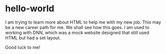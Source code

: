 # hello-world

I am trying to learn more about HTML to help me with my new job.
This may be a new career path for me.
We shall see how this goes.
I am used to working with DNN, which was a mock website designed that still used HTML but had a set layout.

Good luck to me!
